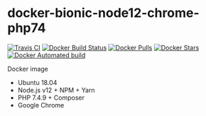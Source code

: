 # docker-bionic-node12-chrome-php74

[![Travis CI](https://api.travis-ci.com/vintagesucks/docker-bionic-node12-chrome-php74.svg?branch=master)](https://travis-ci.com/vintagesucks/docker-bionic-node12-chrome-php74) [![Docker Build Status](https://img.shields.io/docker/cloud/build/vintagesucks/docker-bionic-node12-chrome-php74)](https://hub.docker.com/r/vintagesucks/docker-bionic-node12-chrome-php74/) [![Docker Pulls](https://img.shields.io/docker/pulls/vintagesucks/docker-bionic-node12-chrome-php74.svg)](https://hub.docker.com/r/vintagesucks/docker-bionic-node12-chrome-php74/) [![Docker Stars](https://img.shields.io/docker/stars/vintagesucks/docker-bionic-node12-chrome-php74.svg)](https://hub.docker.com/r/vintagesucks/docker-bionic-node12-chrome-php74/) [![Docker Automated build](https://img.shields.io/docker/cloud/automated/vintagesucks/docker-bionic-node12-chrome-php74)](https://hub.docker.com/r/vintagesucks/docker-bionic-node12-chrome-php74/)

Docker image
* Ubuntu 18.04
* Node.js v12 + NPM + Yarn
* PHP 7.4.9 + Composer
* Google Chrome
